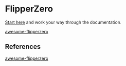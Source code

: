 
# FlipperZero


[Start here](https://docs.flipperzero.one/basics/first-start) and work your way through the documentation.

[awesome-flipperzero](https://github.com/djsime1/awesome-flipperzero)


## References

[awesome-flipperzero](https://github.com/djsime1/awesome-flipperzero)